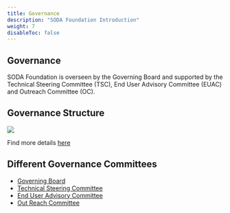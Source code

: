 ```yaml
---
title: Governance
description: "SODA Foundation Introduction"
weight: 7
disableToc: false
---
```


## Governance
SODA Foundation is overseen by the Governing Board and supported by the Technical Steering Committee (TSC), End User Advisory Committee (EUAC) and Outreach Committee (OC). 

## Governance Structure

<img src="https://sodafoundation.io/wp-content/uploads/2020/04/soda_sodagoverning021960@2x.png">


Find more details [here](https://sodafoundation.io/the-foundation/governance/)

## Different Governance Committees

 - [Governing Board](https://sodafoundation.io/the-foundation/governing-board/)
 - [Technical Steering Committee](https://sodafoundation.io/the-foundation/technical-steering-committee/)
 - [End User Advisory Committee](https://sodafoundation.io/the-foundation/end-user-advisory-committee/)
 - [Out Reach Committee](https://sodafoundation.io/the-foundation/outreach-committee/)
